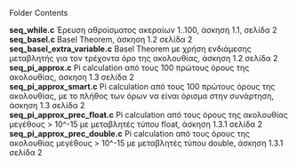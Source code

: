 Folder Contents

<b>seq_while.c</b> Έρευση αθροίσματος ακεραίων 1..100, άσκηση 1.1, σελίδα 2<br>
<b>seq_basel.c</b> Basel Theorem, άσκηση 1.2 σελίδα 2<br>
<b>seq_basel_extra_variable.c</b> Basel Theorem με χρήση ενδιάμεσης μεταβλητής για τον τρέχοντα όρο της ακολουθίας, άσκηση 1.2 σελίδα 2<br>
<b>seq_pi_approx.c</b> Pi calculation από τους 100 πρώτους όρους της ακολουθίας,  άσκηση 1.3 σελίδα 2<br>
<b>seq_pi_approx_smart.c</b> Pi calculation από τους 100 πρώτους όρους της ακολουθίας, με το πλήθος των όρων να είναι όρισμα στην συνάρτηση,  άσκηση 1.3 σελίδα 2<br>
<b>seq_pi_approx_prec_float.c</b> Pi calculation από τους όρους της ακολουθίας μεγέθους > 10^-15 με μεταβλητές τύπου float,  άσκηση 1.3.1 σελίδα 2<br>
<b>seq_pi_approx_prec_double.c</b> Pi calculation από τους όρους της ακολουθίας μεγέθους > 10^-15 με μεταβλητές τύπου double,  άσκηση 1.3.1 σελίδα 2<br>


